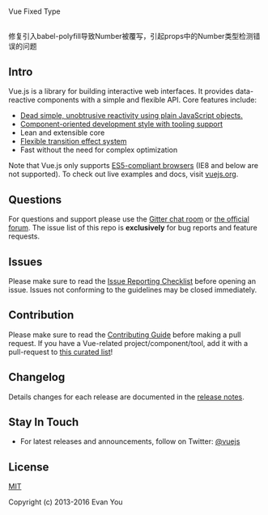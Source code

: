 #
Vue Fixed Type

##
修复引入babel-polyfill导致Number被覆写，引起props中的Number类型检测错误的问题

## Intro

Vue.js is a library for building interactive web interfaces. It provides data-reactive components with a simple and flexible API. Core features include:

- [Dead simple, unobtrusive reactivity using plain JavaScript objects.](http://vuejs.org/guide/overview.html#Reactive-Data-Binding)
- [Component-oriented development style with tooling support](http://vuejs.org/guide/overview.html#Component-System)
- Lean and extensible core
- [Flexible transition effect system](http://vuejs.org/guide/transitions.html)
- Fast without the need for complex optimization

Note that Vue.js only supports [ES5-compliant browsers](http://kangax.github.io/compat-table/es5/) (IE8 and below are not supported). To check out live examples and docs, visit [vuejs.org](http://vuejs.org).

## Questions

For questions and support please use the [Gitter chat room](https://gitter.im/vuejs/vue) or [the official forum](http://forum.vuejs.org). The issue list of this repo is **exclusively** for bug reports and feature requests.

## Issues

Please make sure to read the [Issue Reporting Checklist](https://github.com/vuejs/vue/blob/dev/CONTRIBUTING.md#issue-reporting-guidelines) before opening an issue. Issues not conforming to the guidelines may be closed immediately.

## Contribution

Please make sure to read the [Contributing Guide](https://github.com/vuejs/vue/blob/dev/CONTRIBUTING.md) before making a pull request. If you have a Vue-related project/component/tool, add it with a pull-request to [this curated list](https://github.com/vuejs/awesome-vue)!

## Changelog

Details changes for each release are documented in the [release notes](https://github.com/vuejs/vue/releases).

## Stay In Touch

- For latest releases and announcements, follow on Twitter: [@vuejs](https://twitter.com/vuejs)

## License

[MIT](http://opensource.org/licenses/MIT)

Copyright (c) 2013-2016 Evan You
